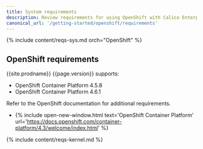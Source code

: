```yaml
---
title: System requirements
description: Review requirements for using OpenShift with Calico Enterprise.
canonical_url: '/getting-started/openshift/requirements'
---
```


{% include content/reqs-sys.md orch="OpenShift" %}

## OpenShift requirements

{{site.prodname}} {{page.version}} supports:

- OpenShift Container Platform 4.5.8
- OpenShift Container Platform 4.6.1

Refer to the OpenShift documentation for additional requirements.

- {% include open-new-window.html text='OpenShift Container Platform' url='https://docs.openshift.com/container-platform/4.3/welcome/index.html' %}

{% include content/reqs-kernel.md %}
